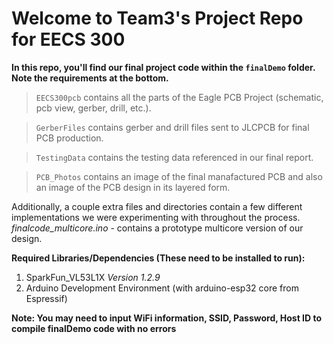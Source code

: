 # Welcome to Team3's Project Repo for EECS 300

 __In this repo, you'll find our final project code within the `finalDemo` folder.  Note the requirements at the bottom.__
 
 > `EECS300pcb` contains all the parts of the Eagle PCB Project (schematic, pcb view, gerber, drill, etc.).
 
 > `GerberFiles` contains gerber and drill files sent to JLCPCB for final PCB production.
 
 > `TestingData` contains the testing data referenced in our final report.
 
 > `PCB_Photos` contains an image of the final manafactured PCB and also an image of the PCB design in its layered form.

 Additionally, a couple extra files and directories contain a few different implementations we were experimenting with throughout the process.  
 *finalcode_multicore.ino* - contains a prototype multicore version of our design.

__Required Libraries/Dependencies (These need to be installed to run):__
 1. SparkFun_VL53L1X *Version 1.2.9*
 2. Arduino Development Environment (with arduino-esp32 core from Espressif)

__Note: You may need to input WiFi information, SSID, Password, Host ID to compile finalDemo code with no errors__
